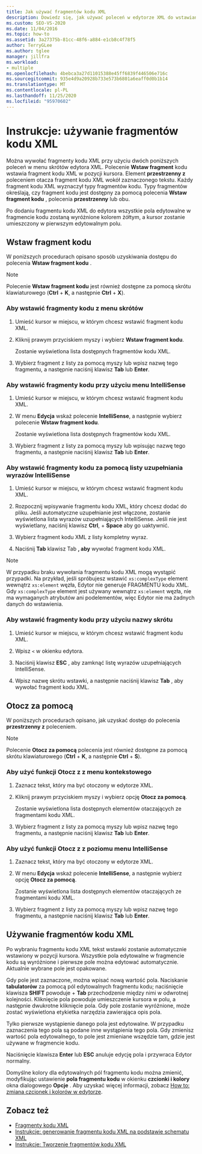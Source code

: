 ```yaml
---
title: Jak używać fragmentów kodu XML
description: Dowiedz się, jak używać poleceń w edytorze XML do wstawiania fragmentów kodu XML lub zawijania fragmentu kodu XML wokół zaznaczonego tekstu.
ms.custom: SEO-VS-2020
ms.date: 11/04/2016
ms.topic: how-to
ms.assetid: 3a27375b-81cc-48f6-a884-e1cb8c4f78f5
author: TerryGLee
ms.author: tglee
manager: jillfra
ms.workload:
- multiple
ms.openlocfilehash: 4bebca3a27d11015388e45ff6839f446506e716c
ms.sourcegitcommit: 935e4d9a20928b733e573b6801a6eaff0d0b1b14
ms.translationtype: MT
ms.contentlocale: pl-PL
ms.lasthandoff: 11/25/2020
ms.locfileid: "95970602"
---
```

# <a name="how-to-use-xml-snippets"></a>Instrukcje: używanie fragmentów kodu XML

Można wywołać fragmenty kodu XML przy użyciu dwóch poniższych poleceń w menu skrótów edytora XML. Polecenie **Wstaw fragment** kodu wstawia fragment kodu XML w pozycji kursora. Element **przestrzenny z** poleceniem otacza fragment kodu XML wokół zaznaczonego tekstu. Każdy fragment kodu XML wyznaczył typy fragmentów kodu. Typy fragmentów określają, czy fragment kodu jest dostępny za pomocą polecenia **Wstaw fragment kodu** , polecenia **przestrzenny** lub obu.

Po dodaniu fragmentu kodu XML do edytora wszystkie pola edytowalne w fragmencie kodu zostaną wyróżnione kolorem żółtym, a kursor zostanie umieszczony w pierwszym edytowalnym polu.

## <a name="insert-snippet"></a>Wstaw fragment kodu

W poniższych procedurach opisano sposób uzyskiwania dostępu do polecenia **Wstaw fragment kodu** .

> [!NOTE]
> Polecenie **Wstaw fragment kodu** jest również dostępne za pomocą skrótu klawiaturowego (**Ctrl** + **K**, a następnie **Ctrl** + **X**).

### <a name="to-insert-snippets-from-the-shortcut-menu"></a>Aby wstawić fragmenty kodu z menu skrótów

1. Umieść kursor w miejscu, w którym chcesz wstawić fragment kodu XML.

2. Kliknij prawym przyciskiem myszy i wybierz **Wstaw fragment kodu**.

   Zostanie wyświetlona lista dostępnych fragmentów kodu XML.

3. Wybierz fragment z listy za pomocą myszy lub wpisz nazwę tego fragmentu, a następnie naciśnij klawisz **Tab** lub **Enter**.

### <a name="to-insert-snippets-using-the-intellisense-menu"></a>Aby wstawić fragmenty kodu przy użyciu menu IntelliSense

1. Umieść kursor w miejscu, w którym chcesz wstawić fragment kodu XML.

2. W menu **Edycja** wskaż polecenie **IntelliSense**, a następnie wybierz polecenie **Wstaw fragment kodu**.

   Zostanie wyświetlona lista dostępnych fragmentów kodu XML.

3. Wybierz fragment z listy za pomocą myszy lub wpisując nazwę tego fragmentu, a następnie naciśnij klawisz **Tab** lub **Enter**.

### <a name="to-insert-snippets-through-the-intellisense-complete-word-list"></a>Aby wstawić fragmenty kodu za pomocą listy uzupełniania wyrazów IntelliSense

1. Umieść kursor w miejscu, w którym chcesz wstawić fragment kodu XML.

2. Rozpocznij wpisywanie fragmentu kodu XML, który chcesz dodać do pliku. Jeśli automatyczne uzupełnianie jest włączone, zostanie wyświetlona lista wyrazów uzupełniających IntelliSense. Jeśli nie jest wyświetlany, naciśnij klawisz **Ctrl**, + **Space** aby go uaktywnić.

3. Wybierz fragment kodu XML z listy kompletny wyraz.

4. Naciśnij **Tab** klawisz Tab **, aby** wywołać fragment kodu XML.

> [!NOTE]
> W przypadku braku wywołania fragmentu kodu XML mogą wystąpić przypadki. Na przykład, jeśli spróbujesz wstawić `xs:complexType` element wewnątrz `xs:element` węzła, Edytor nie generuje FRAGMENTU kodu XML. Gdy `xs:complexType` element jest używany wewnątrz `xs:element` węzła, nie ma wymaganych atrybutów ani podelementów, więc Edytor nie ma żadnych danych do wstawienia.

### <a name="to-insert-snippets-using-the-shortcut-name"></a>Aby wstawić fragmenty kodu przy użyciu nazwy skrótu

1. Umieść kursor w miejscu, w którym chcesz wstawić fragment kodu XML.

2. Wpisz `<` w okienku edytora.

3. Naciśnij klawisz **ESC** , aby zamknąć listę wyrazów uzupełniających IntelliSense.

4. Wpisz nazwę skrótu wstawki, a następnie naciśnij klawisz **Tab** , aby wywołać fragment kodu XML.

## <a name="surround-with"></a>Otocz za pomocą

W poniższych procedurach opisano, jak uzyskać dostęp do polecenia **przestrzenny z** poleceniem.

> [!NOTE]
> Polecenie **Otocz za pomocą** polecenia jest również dostępne za pomocą skrótu klawiaturowego (**Ctrl** + **K**, a następnie **Ctrl** + **S**).

### <a name="to-use-surround-with-from-the-context-menu"></a>Aby użyć funkcji Otocz z z menu kontekstowego

1. Zaznacz tekst, który ma być otoczony w edytorze XML.

2. Kliknij prawym przyciskiem myszy i wybierz opcję **Otocz za pomocą**.

   Zostanie wyświetlona lista dostępnych elementów otaczających ze fragmentami kodu XML.

3. Wybierz fragment z listy za pomocą myszy lub wpisz nazwę tego fragmentu, a następnie naciśnij klawisz **Tab** lub **Enter**.

### <a name="to-use-surround-with-from-the-intellisense-menu"></a>Aby użyć funkcji Otocz z z poziomu menu IntelliSense

1. Zaznacz tekst, który ma być otoczony w edytorze XML.

2. W menu **Edycja** wskaż polecenie **IntelliSense**, a następnie wybierz opcję **Otocz za pomocą**.

   Zostanie wyświetlona lista dostępnych elementów otaczających ze fragmentami kodu XML.

3. Wybierz fragment z listy za pomocą myszy lub wpisz nazwę tego fragmentu, a następnie naciśnij klawisz **Tab** lub **Enter**.

## <a name="use-xml-snippets"></a>Używanie fragmentów kodu XML

Po wybraniu fragmentu kodu XML tekst wstawki zostanie automatycznie wstawiony w pozycji kursora. Wszystkie pola edytowalne w fragmencie kodu są wyróżnione i pierwsze pole można edytować automatycznie. Aktualnie wybrane pole jest opakowane.

Gdy pole jest zaznaczone, można wpisać nową wartość pola. Naciskanie **tabulatorów** za pomocą pól edytowalnych fragmentu kodu; naciśnięcie klawisza **SHIFT** powoduje + **Tab** przechodzenie między nimi w odwrotnej kolejności. Kliknięcie pola powoduje umieszczenie kursora w polu, a następnie dwukrotne kliknięcie pola. Gdy pole zostanie wyróżnione, może zostać wyświetlona etykietka narzędzia zawierająca opis pola.

Tylko pierwsze wystąpienie danego pola jest edytowalne. W przypadku zaznaczenia tego pola są podane inne wystąpienia tego pola. Gdy zmienisz wartość pola edytowalnego, to pole jest zmieniane wszędzie tam, gdzie jest używane w fragmencie kodu.

Naciśnięcie klawisza **Enter** lub **ESC** anuluje edycję pola i przywraca Edytor normalny.

Domyślne kolory dla edytowalnych pól fragmentu kodu można zmienić, modyfikując ustawienie **pola fragmentu kodu** w okienku **czcionki i kolory** okna dialogowego **Opcje** . Aby uzyskać więcej informacji, zobacz [How to: zmiana czcionek i kolorów w edytorze](../ide/reference/how-to-change-fonts-and-colors-in-the-editor.md).

## <a name="see-also"></a>Zobacz też

- [Fragmenty kodu XML](../xml-tools/xml-snippets.md)
- [Instrukcje: generowanie fragmentu kodu XML na podstawie schematu XML](../xml-tools/how-to-generate-an-xml-snippet-from-an-xml-schema.md)
- [Instrukcje: Tworzenie fragmentów kodu XML](../xml-tools/how-to-create-xml-snippets.md)
